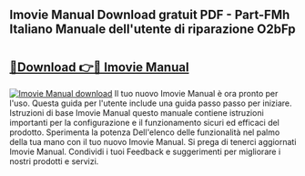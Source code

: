 ## Imovie Manual Download gratuit PDF - Part-FMh Italiano Manuale dell'utente di riparazione O2bFp

# <h2><a href="http://dfb99x.blite.top/?on=Imovie+Manual">🔗Download 👉🔴 Imovie Manual</a></h2>

[![Imovie Manual download](https://i.imgur.com/lujVjoI.png)](http://dfb99x.blite.top/?on=Imovie+Manual)
Il tuo nuovo Imovie Manual è ora pronto per l'uso. Questa guida per l'utente include una guida passo passo per iniziare. Istruzioni di base Imovie Manual questo manuale contiene istruzioni importanti per la configurazione e il funzionamento sicuri ed efficaci del prodotto. Sperimenta la potenza Dell'elenco delle funzionalità nel palmo della tua mano con il tuo nuovo Imovie Manual. Si prega di tenerci aggiornati Imovie Manual. Condividi i tuoi Feedback e suggerimenti per migliorare i nostri prodotti e servizi.
